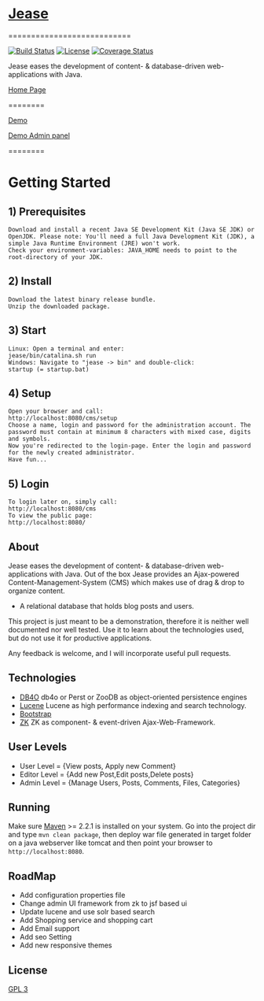 # [Jease](https://github.com/jease/jease)
===========================

[![Build Status](https://travis-ci.org/jease/jease.svg?branch=master)](https://travis-ci.org/jease/jease)
[![License](https://img.shields.io/badge/License-BSD%203--Clause-blue.svg)](https://opensource.org/licenses/BSD-3-Clause)
[![Coverage Status](https://coveralls.io/repos/github/jease/jease/badge.svg)](https://coveralls.io/github/jease/jease)


Jease eases the development of content- & database-driven web-applications with Java.


[Home Page](http://jease.org)

========


[Demo](http://demo.jease.org)


[Demo Admin panel](http://demo.jease.org/login?file&login=demo&password=Demo123$)

========

# Getting Started

## 1) Prerequisites

    Download and install a recent Java SE Development Kit (Java SE JDK) or OpenJDK. Please note: You'll need a full Java Development Kit (JDK), a simple Java Runtime Environment (JRE) won't work.
    Check your environment-variables: JAVA_HOME needs to point to the root-directory of your JDK.

## 2) Install

    Download the latest binary release bundle.
    Unzip the downloaded package.

## 3) Start

    Linux: Open a terminal and enter:
    jease/bin/catalina.sh run
    Windows: Navigate to "jease -> bin" and double-click:
    startup (= startup.bat)

## 4) Setup

    Open your browser and call:
    http://localhost:8080/cms/setup
    Choose a name, login and password for the administration account. The password must contain at minimum 8 characters with mixed case, digits and symbols.
    Now you're redirected to the login-page. Enter the login and password for the newly created administrator.
    Have fun...

## 5) Login

    To login later on, simply call:
    http://localhost:8080/cms
    To view the public page:
    http://localhost:8080/




About
-----

Jease eases the development of content- & database-driven web-applications with Java.
Out of the box Jease provides an Ajax-powered Content-Management-System (CMS) which makes use of drag & drop to organize content.
* A relational database that holds blog posts and users.


This project is just meant to be a demonstration, therefore it is neither well documented nor well tested. Use it to learn about the technologies used, but do not use it for productive applications.

Any feedback is welcome, and I will incorporate useful pull requests.

Technologies
------------

* [DB4O](http://db4o.com) db4o or Perst or ZooDB as object-oriented persistence engines
* [Lucene](http://lucene.apache.org/) Lucene as high performance indexing and search technology.
* [Bootstrap](http://getbootstrap.com/)
* [ZK](https://zkoss.org/) ZK as component- & event-driven Ajax-Web-Framework.

User Levels
------------
* User Level = {View posts, Apply new Comment}
* Editor Level = {Add new Post,Edit posts,Delete posts}
* Admin Level = {Manage Users, Posts, Comments, Files, Categories}

Running
-------

Make sure [Maven](http://maven.apache.org/) >= 2.2.1 is installed on your system. Go into the project dir and type `mvn clean package`, then deploy war file generated in target folder on a java webserver like tomcat and then point your browser to `http://localhost:8080`.


RoadMap
-------
* Add configuration properties file
* Change admin UI framework from zk to jsf based ui
* Update lucene and use solr based search
* Add Shopping service and shopping cart
* Add Email support
* Add seo Setting
* Add new responsive themes

License
-------

[GPL 3](http://jease.org/gpl3)







